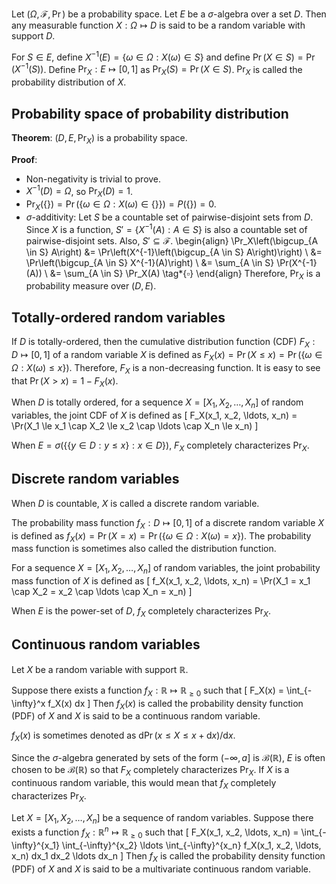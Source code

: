 Let $(\Omega, \mathcal{F}, \Pr)$ be a probability space.
Let $E$ be a $\sigma$-algebra over a set $D$.
Then any measurable function $X: \Omega \mapsto D$
is said to be a random variable with support $D$.

For $S \in E$, define $X^{-1}(E) = \{\omega \in \Omega: X(\omega) \in S\}$
and define $\Pr(X \in S) = \Pr(X^{-1}(S))$.
Define $\Pr_X: E \mapsto [0, 1]$ as $\Pr_X(S) = \Pr(X \in S)$.
$\Pr_X$ is called the probability distribution of $X$.

## Probability space of probability distribution

**Theorem**: $(D, E, \Pr_X)$ is a probability space.

**Proof**:

* Non-negativity is trivial to prove.
* $X^{-1}(D) = \Omega$, so $\Pr_X(D) = 1$.
* $\Pr_X(\{\}) = \Pr(\{\omega \in \Omega: X(\omega) \in \{\}\}) = P(\{\}) = 0$.
* $\sigma$-additivity:
Let $S$ be a countable set of pairwise-disjoint sets from $D$.
Since $X$ is a function, $S' = \{X^{-1}(A): A \in S\}$ is also a countable set of pairwise-disjoint sets.
Also, $S' \subseteq \mathcal{F}$.
\begin{align}
\Pr_X\left(\bigcup_{A \in S} A\right)
&= \Pr\left(X^{-1}\left(\bigcup_{A \in S} A\right)\right)
\\ &= \Pr\left(\bigcup_{A \in S} X^{-1}(A)\right)
\\ &= \sum_{A \in S} \Pr(X^{-1}(A))
\\ &= \sum_{A \in S} \Pr_X(A) \tag*{$\square$}
\end{align}
Therefore, $\Pr_X$ is a probability measure over $(D, E)$.

## Totally-ordered random variables

If $D$ is totally-ordered, then the cumulative distribution function (CDF)
$F_X: D \mapsto [0, 1]$ of a random variable $X$ is defined as
$F_X(x) = \Pr(X \le x) = \Pr(\{\omega \in \Omega: X(\omega) \le x\})$.
Therefore, $F_X$ is a non-decreasing function.
It is easy to see that $\Pr(X > x) = 1 - F_X(x)$.

When $D$ is totally ordered, for a sequence $X = [X_1, X_2, \ldots, X_n]$ of random variables,
the joint CDF of $X$ is defined as
\[ F_X(x_1, x_2, \ldots, x_n) = \Pr(X_1 \le x_1 \cap X_2 \le x_2 \cap \ldots \cap X_n \le x_n) \]

When $E = \sigma(\{\{y \in D: y \le x\}: x \in D\})$,
$F_X$ completely characterizes $\Pr_X$.

## Discrete random variables

When $D$ is countable, $X$ is called a discrete random variable.

The probability mass function $f_X: D \mapsto [0, 1]$
of a discrete random variable $X$ is defined as
$f_X(x) = \Pr(X = x) = \Pr(\{\omega \in \Omega: X(\omega) = x\})$.
The probability mass function is sometimes also called the distribution function.

For a sequence $X = [X_1, X_2, \ldots, X_n]$ of random variables,
the joint probability mass function of $X$ is defined as
\[ f_X(x_1, x_2, \ldots, x_n) = \Pr(X_1 = x_1 \cap X_2 = x_2 \cap \ldots \cap X_n = x_n) \]

When $E$ is the power-set of $D$, $f_X$ completely characterizes $\Pr_X$.

## Continuous random variables

Let $X$ be a random variable with support $\mathbb{R}$.

Suppose there exists a function $f_X: \mathbb{R} \mapsto \mathbb{R}_{\ge 0}$ such that
\[ F_X(x) = \int_{-\infty}^x f_X(x) dx \]
Then $f_X(x)$ is called the probability density function (PDF) of $X$
and $X$ is said to be a continuous random variable.

$f_X(x)$ is sometimes denoted as $\mathrm{d}\Pr(x \le X \le x+\mathrm{d}x)/\mathrm{d}x$.

Since the $\sigma$-algebra generated by sets of the form $(-\infty, a]$
is $\mathcal{B}(\mathbb{R})$, $E$ is often chosen to be $\mathcal{B}(\mathbb{R})$
so that $F_X$ completely characterizes $\Pr_X$.
If $X$ is a continuous random variable, this would mean that $f_X$
completely characterizes $\Pr_X$.

Let $X = [X_1, X_2, \ldots, X_n]$ be a sequence of random variables.
Suppose there exists a function $f_X: \mathbb{R}^n \mapsto \mathbb{R}_{\ge 0}$ such that
\[ F_X(x_1, x_2, \ldots, x_n)
= \int_{-\infty}^{x_1} \int_{-\infty}^{x_2} \ldots \int_{-\infty}^{x_n}
f_X(x_1, x_2, \ldots, x_n) dx_1 dx_2 \ldots dx_n \]
Then $f_X$ is called the probability density function (PDF) of $X$
and $X$ is said to be a multivariate continuous random variable.
